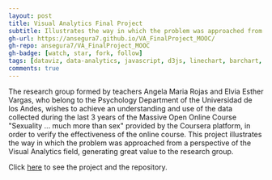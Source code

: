 ```yaml
---
layout: post
title: Visual Analytics Final Project
subtitle: Illustrates the way in which the problem was approached from a perspective of the Visual Analytics field
gh-url: https://ansegura7.github.io/VA_FinalProject_MOOC/
gh-repo: ansegura7/VA_FinalProject_MOOC
gh-badge: [watch, star, fork, follow]
tags: [dataviz, data-analytics, javascript, d3js, linechart, barchart, maps]
comments: true
---
```


The research group formed by teachers Angela Maria Rojas and Elvia Esther Vargas, who belong to the Psychology Department of the Universidad de los Andes, wishes to achieve an understanding and use of the data collected during the last 3 years of the Massive Open Online Course "Sexuality ... much more than sex" provided by the Coursera platform, in order to verify the effectiveness of the online course. This project illustrates the way in which the problem was approached from a perspective of the Visual Analytics field, generating great value to the research group.

Click [here](https://ansegura7.github.io/VA_FinalProject_MOOC/) to see the project and the repository.
